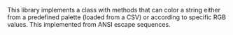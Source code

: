 This library implements a class with methods that can color a string either from a predefined palette (loaded from a CSV) or according to specific RGB values.
This implemented from ANSI escape sequences.
